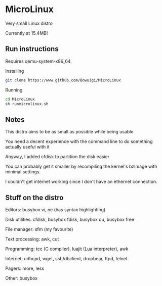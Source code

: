 # MicroLinux
Very small Linux distro

Currently at 15.4MB!

Run instructions
---

Requires qemu-system-x86_64.

Installing

```sh
git clone https://www.github.com/Bowuigi/MicroLinux
```

Running

```sh
cd MicroLinux
sh runmicrolinux.sh
```

Notes
---
This distro aims to be as small as possible while being usable.

You need a decent experience with the command line to do something actually useful with it

Anyway, I added cfdisk to partition the disk easier

You can probably get it smaller by recompiling the kernel's bzImage with minimal settings.

I couldn't get internet working since I don't have an ethernet connection.

Stuff on the distro
---
Editors: busybox vi, ne (has syntax highlighting)

Disk utilities: cfdisk, busybox fdisk, busybox du, busybox free

File manager: sfm (my favourite)

Text processing: awk, cut

Programming: tcc (C compiler), luajit (Lua interpreter), awk

Internet: udhcpd, wget, ssh/dbclient, dropbear, ftpd, telnet

Pagers: more, less

Other: busybox
